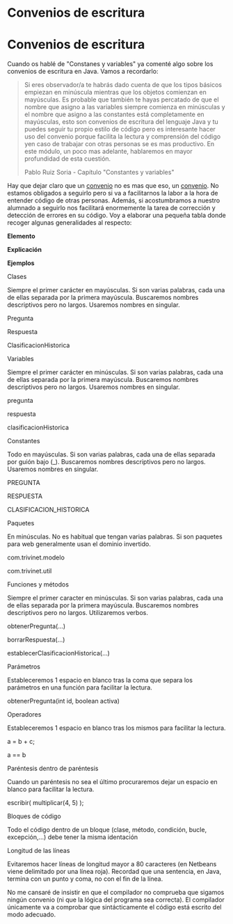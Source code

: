 # Convenios de escritura

# Convenios de escritura

Cuando os hablé de "Constanes y variables" ya comenté algo sobre los convenios de escritura en Java. Vamos a recordarlo:

> Si eres observador/a te habrás dado cuenta de que los tipos básicos empiezan en minúscula mientras que los objetos comienzan en mayúsculas. Es probable que también te hayas percatado de que el nombre que asigno a las variables siempre comienza en minúsculas y el nombre que asigno a las constantes está completamente en mayúsculas, esto son convenios de escritura del lenguaje Java y tu puedes seguir tu propio estilo de código pero es interesante hacer uso del convenio porque facilita la lectura y comprensión del código yen caso de trabajar con otras personas se es mas productivo. En este módulo, un poco mas adelante, hablaremos en mayor profundidad de esta cuestión.
> 
> Pablo Ruiz Soria - Capítulo "Constantes y variables"

Hay que dejar claro que un [convenio](http://dle.rae.es/?id=AgBNpjI "Definición de convenio") no es mas que eso, un [convenio](https://es.wikipedia.org/wiki/Convenci%C3%B3n_de_nombres_(programaci%C3%B3n) "Convenio en wikipedia"). No estamos obligados a seguirlo pero si va a facilitarnos la labor a la hora de entender código de otras personas. Además, si acostumbramos a nuestro alumnado a seguirlo nos facilitará enormemente la tarea de corrección y detección de errores en su código. Voy a elaborar una pequeña tabla donde recoger algunas generalidades al respecto:

**Elemento**

**Explicación**

**Ejemplos**

Clases

Siempre el primer carácter en mayúsculas. Si son varias palabras, cada una de ellas separada por la primera mayúscula. Buscaremos nombres descriptivos pero no largos. Usaremos nombres en singular.

Pregunta

Respuesta

ClasificacionHistorica

Variables

Siempre el primer carácter en minúsculas. Si son varias palabras, cada una de ellas separada por la primera mayúscula. Buscaremos nombres descriptivos pero no largos. Usaremos nombres en singular.

pregunta

respuesta

clasificacionHistorica

Constantes

Todo en mayúsculas. Si son varias palabras, cada una de ellas separada por guión bajo (_). Buscaremos nombres descriptivos pero no largos. Usaremos nombres en singular.

PREGUNTA

RESPUESTA

CLASIFICACION_HISTORICA

Paquetes

En minúsculas. No es habitual que tengan varias palabras. Si son paquetes para web generalmente usan el dominio invertido.

com.trivinet.modelo

com.trivinet.util

Funciones y métodos

Siempre el primer caracter en minúsculas. Si son varias palabras, cada una de ellas separada por la primera mayúscula. Buscaremos nombres descriptivos pero no largos. Utilizaremos verbos.

obtenerPregunta(...)

borrarRespuesta(...)

establecerClasificacionHistorica(...)

Parámetros

Estableceremos 1 espacio en blanco tras la coma que separa los parámetros en una función para facilitar la lectura.

obtenerPregunta(int id, boolean activa)

Operadores

Estableceremos 1 espacio en blanco tras los mismos para facilitar la lectura.

a = b + c;

a == b

Paréntesis dentro de paréntesis

Cuando un paréntesis no sea el último procuraremos dejar un espacio en blanco para facilitar la lectura.

escribir( multiplicar(4, 5) );

Bloques de código

Todo el código dentro de un bloque (clase, método, condición, bucle, excepción,...) debe tener la misma identación

Longitud de las líneas

Evitaremos hacer líneas de longitud mayor a 80 caracteres (en Netbeans viene delimitado por una línea roja). Recordad que una sentencia, en Java, termina con un punto y coma, no con el fin de la línea.

No me cansaré de insistir en que el compilador no comprueba que sigamos ningún convenio (ni que la lógica del programa sea correcta). El compilador únicamente va a comprobar que sintácticamente el código está escrito del modo adecuado.

